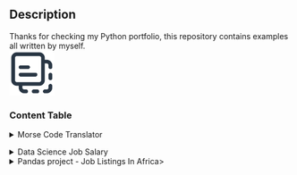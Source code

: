 <h2>Description</h2>
Thanks for checking my Python portfolio, this repository contains examples all written by myself. 

<!-- PROJECT LOGO -->
<br />
<div align="left">
     <a href="https://github.com/qianayeung/my_python_projects/blob/main/embedded%20file%20icon.png">
         <img src="embedded file icon.png" alt="Logo" width="80" height="80"> 

  </a>

  <h3 align="left">Content Table</h3>

  </p>
</div>

<!DOCTYPE html> 
<html>
<body>
<!-- Morse Code Translator -->
<details>
  <summary>Morse Code Translator</summary>
  <ol>
  <ul>
      <li>Morse Code translator that encrypts the plain text you input</li>
  </details>
        
  </p>
</div>
<!DOCTYPE html> 
<html>
<body>
<!-- Data Science Job Salary -->
<details>
 <summary>Data Science Job Salary</summary>
 <ol>
 <ul>
    <li>Showcased the table of different data science jobs & salary</li> 
    <li>Using SELECT * FROM to extract data based on job_title salary in a descending order</li>
    <li>Using SELECT AS to rename job_title salary as current salary, salary_currency as currency</li>
    <li>Specifying multiple values using SELECT * FROM and WHERE IN to extract Data Job Salary that falls on employment_type of Data Analyst, Data Scientist and Data Engineer</li>
     
  </details>

<!DOCTYPE html> 
<html>
<body>
<!-- Data Science Job Salary -->
<details>
 <summary>Pandas project - Job Listings In Africa></summary>
 <ol>
 <ul
    <li>Pandas Project - Job Listings In Africa
<a target="_blank" href="https://anaconda.cloud/api/nbserve/launch_notebook?nb_url=https%3A%2F%2Fanaconda.cloud%2Fapi%2Fprojects%2F865499d1-6c23-4a91-ab73-2a306a933de1%2Fversions%2Fba75769f-4eb2-4548-8187-d7f17ae75fc1%2Ffiles%2Fpandas.ipynb"><img src="https://static.anaconda.cloud/content/a22d04e8445b700f28937ab3231b8cded505d0395c63b7a269696722196d5415"/></a></li>
   <li>Pandas Project - University of Regina
<a target="_blank" href=https://anaconda.cloud/api/nbserve/launch_notebook?nb_url=https%3A%2F%2Fanaconda.cloud%2Fapi%2Fprojects%2Faf35732d-735d-4ecf-8fb9-b1d125038a23%2Fversions%2Fbcd6b4c8-e3e0-4965-9457-ded423dc958b%2Ffiles%2Fsalary.ipynb><img src="https://static.anaconda.cloud/content/a22d04e8445b700f28937ab3231b8cded505d0395c63b7a269696722196d5415"/></a></li>
# Qiana's Python Portfolio
This repository contains examples of Python I've written for learning. 

## pandas project - Job Listings In Africa
<a target="_blank" href="https://anaconda.cloud/api/nbserve/launch_notebook?nb_url=https%3A%2F%2Fanaconda.cloud%2Fapi%2Fprojects%2F865499d1-6c23-4a91-ab73-2a306a933de1%2Fversions%2Fba75769f-4eb2-4548-8187-d7f17ae75fc1%2Ffiles%2Fpandas.ipynb"><img src="https://static.anaconda.cloud/content/a22d04e8445b700f28937ab3231b8cded505d0395c63b7a269696722196d5415"/></a>

## pandas project - University of Regina
<a target="_blank" href=https://anaconda.cloud/api/nbserve/launch_notebook?nb_url=https%3A%2F%2Fanaconda.cloud%2Fapi%2Fprojects%2Faf35732d-735d-4ecf-8fb9-b1d125038a23%2Fversions%2Fbcd6b4c8-e3e0-4965-9457-ded423dc958b%2Ffiles%2Fsalary.ipynb><img src="https://static.anaconda.cloud/content/a22d04e8445b700f28937ab3231b8cded505d0395c63b7a269696722196d5415"/></a>



<!-- CONTACT -->
## Contact
